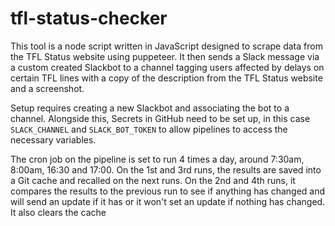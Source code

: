 # tfl-status-checker

This tool is a node script written in JavaScript designed to scrape data from the TFL Status website using puppeteer. It then sends a Slack message via a custom created Slackbot to a channel tagging users affected by delays on certain TFL lines with a copy of the description from the TFL Status website and a screenshot.

Setup requires creating a new Slackbot and associating the bot to a channel. Alongside this, Secrets in GitHub need to be set up, in this case `SLACK_CHANNEL` and `SLACK_BOT_TOKEN` to allow pipelines to access the necessary variables.

The cron job on the pipeline is set to run 4 times a day, around 7:30am, 8:00am, 16:30 and 17:00. On the 1st and 3rd runs, the results are saved into a Git cache and recalled on the next runs. On the 2nd and 4th runs, it compares the results to the previous run to see if anything has changed and will send an update if it has or it won't set an update if nothing has changed. It also clears the cache
